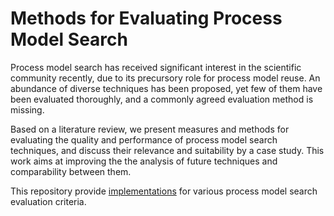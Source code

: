 Methods for Evaluating Process Model Search
==========

Process model search has received significant interest in the scientific community recently, due to its precursory role for process model reuse. An abundance of diverse techniques has been proposed, yet few of them have been evaluated thoroughly, and a commonly agreed evaluation method is missing.

Based on a literature review, we present measures and methods for evaluating the quality and performance of process model search techniques, and discuss their relevance and suitability by a case study. This work aims at improving the the analysis of future techniques and comparability between them.

This repository provide [implementations](https://github.com/mtkunze/evaluation/tree/master/src/de/uni_potsdam/hpi/bpt/search/evaluation) for various process model search evaluation criteria.
